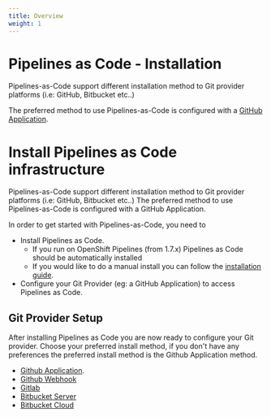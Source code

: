 ```yaml
---
title: Overview
weight: 1
---
```

# Pipelines as Code - Installation

Pipelines-as-Code support different installation method to Git provider
platforms (i.e: GitHub, Bitbucket etc..)

The preferred method to use Pipelines-as-Code is configured with a [GitHub
Application](https://docs.github.com/en/developers/apps/getting-started-with-apps/about-apps).

# Install Pipelines as Code infrastructure

Pipelines-as-Code support different installation method to Git provider platforms (i.e: GitHub, Bitbucket etc..)
The preferred method to use Pipelines-as-Code is configured with a GitHub Application.

In order to get started with Pipelines-as-Code, you need to

* Install Pipelines as Code.
  * If you run on OpenShift Pipelines (from 1.7.x) Pipelines as Code should be
     automatically installed
  * If you would like to do a manual install you can
      follow the [installation guide](installation.md).
* Configure your Git Provider (eg: a GitHub Application) to access Pipelines as
  Code.

## Git Provider Setup

After installing Pipelines as Code you are now ready to configure your Git
provider. Choose your preferred install method, if you don't have any
preferences the preferred install method is the Github Application method.

* [Github Application](./github_apps).
* [Github Webhook](./github_webhook)
* [Gitlab](./gitlab)
* [Bitbucket Server](./bitbucket_server)
* [Bitbucket Cloud](./bitbucket_cloud)

